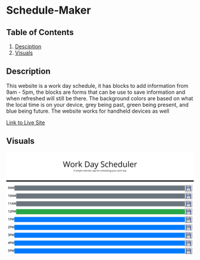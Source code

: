 # Schedule-Maker

## Table of Contents
1. [Desciption](#description)
2. [Visuals](#visuals)



## Description
This website is a work day schedule, it has blocks to add information from 9am - 5pm, the blocks are forms that can be use to save information and when refreshed will still be there. The background colors are based on what the local time is on your device, grey being past, green being present, and blue being future. The website works for handheld devices as well

[Link to Live Site](https://revilite.github.io/Schedule-Maker/)


## Visuals
![Screenshot of website](./screenshot.png)
